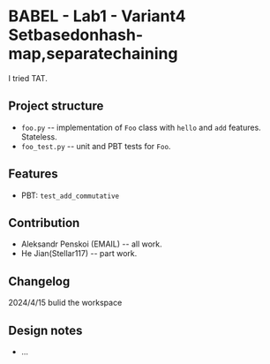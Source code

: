 # BABEL - Lab1 - Variant4 Setbasedonhash-map,separatechaining

I tried TAT.

## Project structure

- `foo.py` -- implementation of `Foo` class with `hello` and `add` features.
   Stateless.
- `foo_test.py` -- unit and PBT tests for `Foo`.

## Features

- PBT: `test_add_commutative`

## Contribution

- Aleksandr Penskoi (EMAIL) -- all work.
- He Jian(Stellar117) -- part work.

## Changelog

2024/4/15 bulid the workspace

## Design notes

- ...
